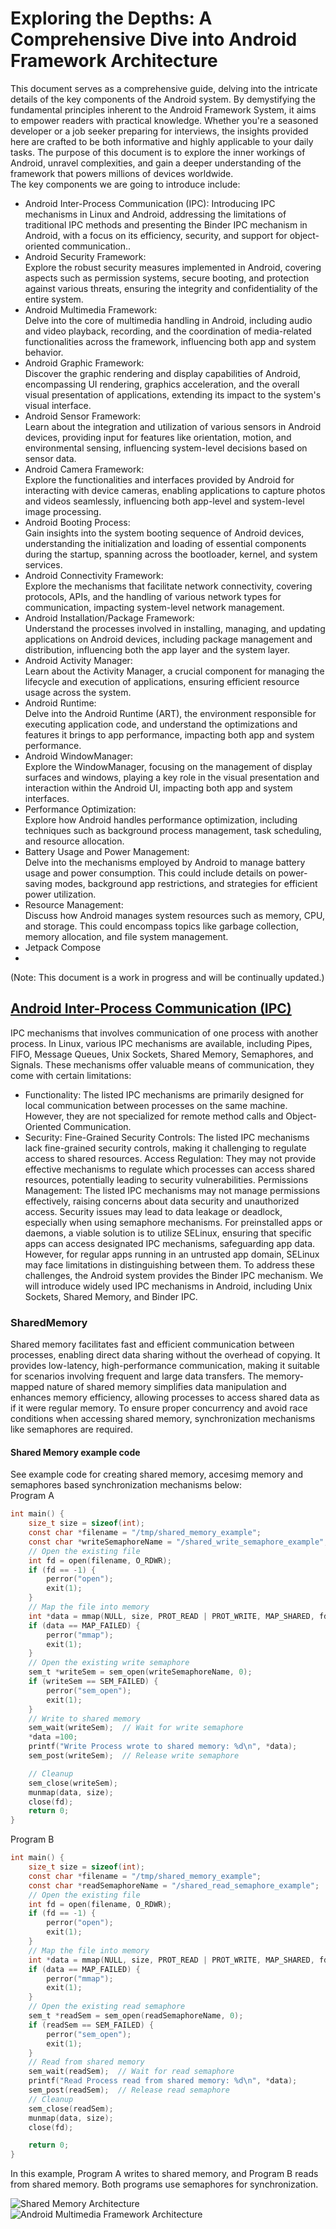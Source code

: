 # Exploring the Depths: A Comprehensive Dive into Android Framework Architecture
This document serves as a comprehensive guide, delving into the intricate details of the key components of the Android system. By demystifying the fundamental principles inherent to the Android Framework System, it aims to empower readers with practical knowledge. Whether you're a seasoned developer or a job seeker preparing for interviews, the insights provided here are crafted to be both informative and highly applicable to your daily tasks. The purpose of this document is to  explore the inner workings of Android, unravel complexities, and gain a deeper understanding of the framework that powers millions of devices worldwide.  
The key components we are going to introduce include:
 <a name="a"></a>
 - Android Inter-Process Communication (IPC):
      Introducing IPC mechanisms in Linux and Android, addressing the limitations of traditional IPC methods and presenting the Binder IPC mechanism in Android, with a focus on its efficiency, security, and support for object-oriented communication..
- Android Security Framework:  
      Explore the robust security measures implemented in Android, covering aspects such as permission systems, secure booting, and protection against various threats, ensuring the integrity and confidentiality of the entire system.
- Android Multimedia Framework:  
      Delve into the core of multimedia handling in Android, including audio and video playback, recording, and the coordination of media-related functionalities across the framework, influencing both app and system behavior.
- Android Graphic Framework:  
      Discover the graphic rendering and display capabilities of Android, encompassing UI rendering, graphics acceleration, and the overall visual presentation of applications, extending its impact to the system's visual interface.
- Android Sensor Framework:  
      Learn about the integration and utilization of various sensors in Android devices, providing input for features like orientation, motion, and environmental sensing, influencing system-level decisions based on sensor data.
- Android Camera Framework:  
      Explore the functionalities and interfaces provided by Android for interacting with device cameras, enabling applications to capture photos and videos seamlessly, influencing both app-level and system-level image processing.
- Android Booting Process:  
      Gain insights into the system booting sequence of Android devices, understanding the initialization and loading of essential components during the startup, spanning across the bootloader, kernel, and system services.
- Android Connectivity Framework:  
      Explore the mechanisms that facilitate network connectivity, covering protocols, APIs, and the handling of various network types for communication, impacting system-level network management.
- Android Installation/Package Framework:  
      Understand the processes involved in installing, managing, and updating applications on Android devices, including package management and distribution, influencing both the app layer and the system layer.
- Android Activity Manager:  
      Learn about the Activity Manager, a crucial component for managing the lifecycle and execution of applications, ensuring efficient resource usage across the system.
- Android Runtime:  
      Delve into the Android Runtime (ART), the environment responsible for executing application code, and understand the optimizations and features it brings to app performance, impacting both app and system performance.
- Android WindowManager:  
      Explore the WindowManager, focusing on the management of display surfaces and windows, playing a key role in the visual presentation and interaction within the Android UI, impacting both app and system interfaces.
- Performance Optimization:  
      Explore how Android handles performance optimization, including techniques such as background process management, task scheduling, and resource allocation.
- Battery Usage and Power Management:  
      Delve into the mechanisms employed by Android to manage battery usage and power consumption. This could include details on power-saving modes, background app restrictions, and strategies for efficient power utilization.
- Resource Management:  
     Discuss how Android manages system resources such as memory, CPU, and storage. This could encompass topics like garbage collection, memory allocation, and file system management.
- Jetpack Compose
- 
(Note: This document is a work in progress and will be continually updated.)
## [Android Inter-Process Communication (IPC)](#a) 
IPC mechanisms that involves communication of one process with another process. In Linux, various IPC mechanisms are available, including Pipes, FIFO, Message Queues, Unix Sockets, Shared Memory, Semaphores, 
and Signals. These mechanisms offer valuable means of communication, they come with certain limitations:
- Functionality:
    The listed IPC mechanisms are primarily designed for local communication between processes on the same machine. However, they are not specialized for remote method calls and Object-Oriented Communication.
- Security:
    Fine-Grained Security Controls: The listed IPC mechanisms lack fine-grained security controls, making it challenging to regulate access to shared resources.
Access Regulation: They may not provide effective mechanisms to regulate which processes can access shared resources, potentially leading to security vulnerabilities.
Permissions Management: The listed IPC mechanisms may not manage permissions effectively, raising concerns about data security and unauthorized access.
Security issues may lead to data leakage or deadlock, especially when using semaphore mechanisms. For preinstalled apps or daemons, a viable solution is to utilize SELinux, ensuring that specific apps can access designated IPC mechanisms, safeguarding app data. However, for regular apps running in an untrusted app domain, SELinux may face limitations in distinguishing between them.
To address these challenges, the Android system provides the Binder IPC mechanism. We will introduce widely used IPC mechanisms in Android, including Unix Sockets, Shared Memory, and Binder IPC.
### SharedMemory
Shared memory facilitates fast and efficient communication between processes, enabling direct data sharing without the overhead of copying. It provides low-latency, high-performance communication, making it suitable for scenarios involving frequent and large data transfers. The memory-mapped nature of shared memory simplifies data manipulation and enhances memory efficiency, allowing processes to access shared data as if it were regular memory. To ensure proper concurrency and avoid race conditions when accessing shared memory, synchronization mechanisms like semaphores are required. 
#### Shared Memory example code
See example code for creating shared memory, accesimg memory and semaphores based synchronization mechanisms below:\
Program A

```c
int main() {
    size_t size = sizeof(int);
    const char *filename = "/tmp/shared_memory_example";
    const char *writeSemaphoreName = "/shared_write_semaphore_example";
    // Open the existing file
    int fd = open(filename, O_RDWR);
    if (fd == -1) {
        perror("open");
        exit(1);
    }
    // Map the file into memory
    int *data = mmap(NULL, size, PROT_READ | PROT_WRITE, MAP_SHARED, fd, 0);
    if (data == MAP_FAILED) {
        perror("mmap");
        exit(1);
    }
    // Open the existing write semaphore
    sem_t *writeSem = sem_open(writeSemaphoreName, 0);
    if (writeSem == SEM_FAILED) {
        perror("sem_open");
        exit(1);
    }
    // Write to shared memory
    sem_wait(writeSem);  // Wait for write semaphore
    *data =100;
    printf("Write Process wrote to shared memory: %d\n", *data);
    sem_post(writeSem);  // Release write semaphore

    // Cleanup
    sem_close(writeSem);
    munmap(data, size);
    close(fd);
    return 0;
}
```

Program B

```c
int main() {
    size_t size = sizeof(int);
    const char *filename = "/tmp/shared_memory_example";
    const char *readSemaphoreName = "/shared_read_semaphore_example";
    // Open the existing file
    int fd = open(filename, O_RDWR);
    if (fd == -1) {
        perror("open");
        exit(1);
    }
    // Map the file into memory
    int *data = mmap(NULL, size, PROT_READ | PROT_WRITE, MAP_SHARED, fd, 0);
    if (data == MAP_FAILED) {
        perror("mmap");
        exit(1);
    }
    // Open the existing read semaphore
    sem_t *readSem = sem_open(readSemaphoreName, 0);
    if (readSem == SEM_FAILED) {
        perror("sem_open");
        exit(1);
    }
    // Read from shared memory
    sem_wait(readSem);  // Wait for read semaphore
    printf("Read Process read from shared memory: %d\n", *data);
    sem_post(readSem);  // Release read semaphore
    // Cleanup
    sem_close(readSem);
    munmap(data, size);
    close(fd);

    return 0;
}
```

In this example, Program A writes to shared memory, and Program B reads from shared memory. Both programs use semaphores for synchronization. 

<img src="sharedmemory.png" alt="Shared Memory Architecture"/>
<img src="multimedia.png" alt="Android Multimedia Framework Architecture"/>
